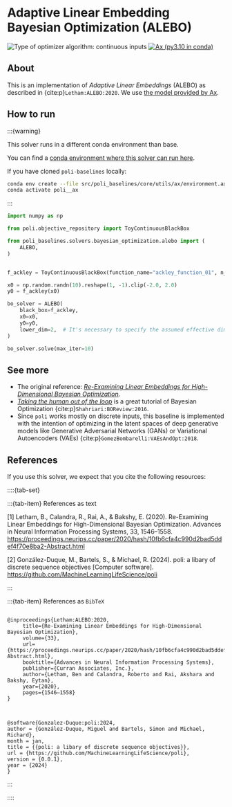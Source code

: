 # Adaptive Linear Embedding Bayesian Optimization (ALEBO)

![Type of optimizer algorithm: continuous inputs](https://img.shields.io/badge/Type-continuous_inputs-red)
[![Ax (py3.10 in conda)](https://github.com/MachineLearningLifeScience/poli-baselines/actions/workflows/python-tox-testing-ax.yml/badge.svg)](https://github.com/MachineLearningLifeScience/poli-baselines/actions/workflows/python-tox-testing-ax.yml) 

## About

This is an implementation of _Adaptive Linear Embeddings_ (ALEBO) as described in {cite:p}`Letham:ALEBO:2020`. We use [the model provided by Ax](https://ax.dev/api/_modules/ax/modelbridge/strategies/alebo.html).

## How to run

:::{warning}

This solver runs in a different conda environment than base.

You can find a [conda environment where this solver can run here](https://github.com/MachineLearningLifeScience/poli-baselines/blob/fb7d3b6f48c58d05c114cab4ff45b8f5c02428c5/src/poli_baselines/core/utils/ax/environment.ax.yml#L1).


If you have cloned `poli-baselines` locally:

```bash
conda env create --file src/poli_baselines/core/utils/ax/environment.ax.yml
conda activate poli__ax
```


:::

```python
import numpy as np

from poli.objective_repository import ToyContinuousBlackBox

from poli_baselines.solvers.bayesian_optimization.alebo import (
    ALEBO,
)


f_ackley = ToyContinuousBlackBox(function_name="ackley_function_01", n_dimensions=10)

x0 = np.random.randn(10).reshape(1, -1).clip(-2.0, 2.0)
y0 = f_ackley(x0)

bo_solver = ALEBO(
    black_box=f_ackley,
    x0=x0,
    y0=y0,
    lower_dim=2,  # It's necessary to specify the assumed effective dim.
)

bo_solver.solve(max_iter=10)
```

## See more

- The original reference: [*Re-Examining Linear Embeddings for High-Dimensional Bayesian Optimization*](https://proceedings.neurips.cc/paper/2020/file/10fb6cfa4c990d2bad5ddef4f70e8ba2-Paper.pdf).
- [*Taking the human out of the loop*](https://www.cs.ox.ac.uk/people/nando.defreitas/publications/BayesOptLoop.pdf) is a great tutorial of Bayesian Optimization {cite:p}`Shahriari:BOReview:2016`.
- Since `poli` works mostly on discrete inputs, this baseline is implemented with the intention of optimizing in the latent spaces of deep generative models like Generative Adversarial Networks (GANs) or Variational Autoencoders (VAEs) {cite:p}`GomezBombarelli:VAEsAndOpt:2018`.


## References

If you use this solver, we expect that you cite the following resources:

::::{tab-set}

:::{tab-item} References as text

[1] Letham, B., Calandra, R., Rai, A., & Bakshy, E. (2020). Re-Examining Linear Embeddings for High-Dimensional Bayesian Optimization. Advances in Neural Information Processing Systems, 33, 1546–1558. https://proceedings.neurips.cc/paper/2020/hash/10fb6cfa4c990d2bad5ddef4f70e8ba2-Abstract.html


[2] González-Duque, M., Bartels, S., & Michael, R. (2024). poli: a libary of discrete sequence objectives [Computer software]. https://github.com/MachineLearningLifeScience/poli


:::

:::{tab-item} References as `BibTeX`

```

@inproceedings{Letham:ALEBO:2020,
     title={Re-Examining Linear Embeddings for High-Dimensional Bayesian Optimization},
     volume={33},
     url={https://proceedings.neurips.cc/paper/2020/hash/10fb6cfa4c990d2bad5ddef4f70e8ba2-Abstract.html},
     booktitle={Advances in Neural Information Processing Systems},
     publisher={Curran Associates, Inc.},
     author={Letham, Ben and Calandra, Roberto and Rai, Akshara and Bakshy, Eytan},
     year={2020},
     pages={1546–1558}
}



@software{Gonzalez-Duque:poli:2024,
author = {González-Duque, Miguel and Bartels, Simon and Michael, Richard},
month = jan,
title = {{poli: a libary of discrete sequence objectives}},
url = {https://github.com/MachineLearningLifeScience/poli},
version = {0.0.1},
year = {2024}
}

```

:::

::::


